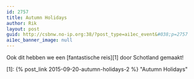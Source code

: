 ```yaml
---
id: 2757
title: Autumn Holidays
author: Rik
layout: post
guid: http://csbnw.no-ip.org:38/?post_type=ai1ec_event&#038;p=2757
ai1ec_banner_image: null
---
```

Ook dit hebben we een [fantastische reis][1] door Schotland gemaakt!

 [1]: {% post_link 2015-09-20-autumn-holidays-2 %} "Autumn Holidays"